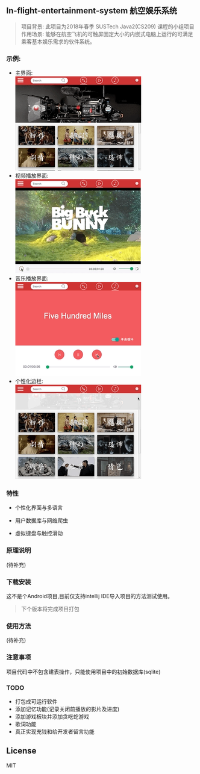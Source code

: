In-flight-entertainment-system 航空娱乐系统
-------------

>项目背景: 此项目为2018年春季 SUSTech Java2(CS209) 课程的小组项目  
>作用场景: 能够在航空飞机的可触屏固定大小的内嵌式电脑上运行的可满足乘客基本娱乐需求的软件系统。

### 示例:   
- 主界面:   
![主界面不见了](https://github.com/Airine/In-flight-entertainment-system/blob/master/readme_src/main.gif)
- 视频播放界面:  
![视频界面不见了](https://github.com/Airine/In-flight-entertainment-system/blob/master/readme_src/video.gif)
- 音乐播放界面:  
![音乐界面不见了](https://github.com/Airine/In-flight-entertainment-system/blob/master/readme_src/music.gif)
- 个性化边栏:  
![个性化边栏不见了](https://github.com/Airine/In-flight-entertainment-system/blob/master/readme_src/drawer.gif)  


### 特性
- 个性化界面与多语言

- 用户数据库与网络爬虫

- 虚拟键盘与触控滑动

### 原理说明
(待补充)

### 下载安装

这不是个Android项目,目前仅支持intellij IDE导入项目的方法测试使用。  
>下个版本将完成项目打包

### 使用方法
(待补充)

### 注意事项
项目代码中不包含建表操作，只能使用项目中的初始数据库(sqlite)

### TODO
- 打包成可运行软件
- 添加记忆功能(记录关闭前播放的影片及进度)
- 添加游戏板块并添加贪吃蛇游戏
- 歌词功能
- 真正实现充钱和给开发者留言功能

## License

MIT
